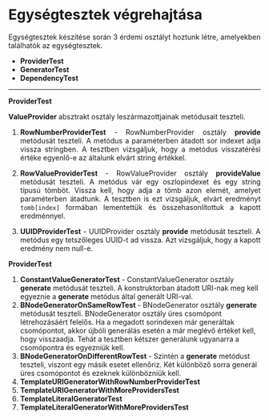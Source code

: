# Egységtesztek végrehajtása

Egységtesztek készítése során 3 érdemi osztályt hoztunk létre, amelyekben találhatók az egységtesztek.

- **ProviderTest** 
- **GeneratorTest**
- **DependencyTest**

<hr>

**ProviderTest**

<b>ValueProvider</b> absztrakt osztály leszármazottjainak metódusait teszteli.

1. <b>RowNumberProviderTest</b> - RowNumberProvider  osztály <b>provide</b> metódusát teszteli. A metódus a paraméterben átadott sor indexet adja vissza stringben. A tesztben vizsgáljuk, hogy a metódus visszatérési értéke egyenlő-e az általunk elvárt string értékkel.

2. <b>RowValueProviderTest</b> - RowValueProvider osztály <b>provideValue</b> metódusát teszteli. A metódus vár egy oszlopindexet és egy string típusú tömböt. Vissza kell, hogy adja a tömb azon elemét, amelyet paraméterben átadtunk. A tesztben is ezt vizsgáljuk, elvárt eredményt <code>tomb[index]</code> formában lementettük és összehasonlítottuk a kapott eredménnyel.

3. <b>UUIDProviderTest</b> - UUIDProvider osztály <b>provide</b> metódusát teszteli. A metódus egy tetszőleges UUID-t ad vissza. Azt vizsgáljuk, hogy a kapott eredmény nem null-e.




**ProviderTest**

1. <b>ConstantValueGeneratorTest</b> - ConstantValueGenerator osztály <b>generate</b> metódusát teszteli. A konstruktorban átadott URI-nak meg kell egyeznie a <b>generate</b> metódus által generált URI-val.
2. <b>BNodeGeneratorOnSameRowTest</b> - BNodeGenerator osztály <b>generate</b> metódusát teszteli. BNodeGenerator osztály üres csomópont létrehozásáért felelős. Ha a megadott sorindexen már generáltak csomópontot, akkor újbóli generálás esetén a már meglévő értéket kell, hogy visszaadja. Tehát a tesztben kétszer generálunk ugyanarra a csomópontra és egyezniük kell.
3. <b>BNodeGeneratorOnDifferentRowTest</b> - Szintén a <b>generate</b> metódust teszteli, viszont egy másik esetet ellenőriz. Két különböző sorra generál üres csomópontot és ezeknek különbözniük kell.
4. <b>TemplateURIGeneratorWithRowNumberProviderTest</b>
5. <b>TemplateURIGeneratorWithMoreProvidersTest</b>
6. <b>TemplateLiteralGeneratorTest</b>
7. <b>TemplateLiteralGeneratorWithMoreProvidersTest</b>





<style>
    p {
    text-align: justify;
    text-justify: inter-word;
    }
</style>
